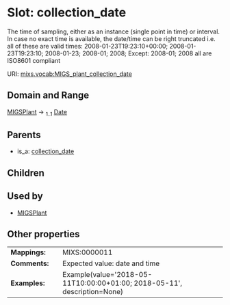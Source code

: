 
# Slot: collection_date


The time of sampling, either as an instance (single point in time) or interval. In case no exact time is available, the date/time can be right truncated i.e. all of these are valid times: 2008-01-23T19:23:10+00:00; 2008-01-23T19:23:10; 2008-01-23; 2008-01; 2008; Except: 2008-01; 2008 all are ISO8601 compliant

URI: [mixs.vocab:MIGS_plant_collection_date](https://w3id.org/mixs/vocab/MIGS_plant_collection_date)


## Domain and Range

[MIGSPlant](MIGSPlant.md) &#8594;  <sub>1..1</sub> [Date](types/Date.md)

## Parents

 *  is_a: [collection_date](collection_date.md)

## Children


## Used by

 * [MIGSPlant](MIGSPlant.md)

## Other properties

|  |  |  |
| --- | --- | --- |
| **Mappings:** | | MIXS:0000011 |
| **Comments:** | | Expected value: date and time |
| **Examples:** | | Example(value='2018-05-11T10:00:00+01:00; 2018-05-11', description=None) |

